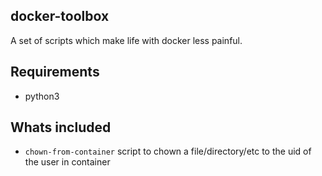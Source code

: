 docker-toolbox
--------------

A set of scripts which make life with docker less painful.

## Requirements

- python3

## Whats included

- `chown-from-container` script to chown a file/directory/etc to the uid of the user in container
